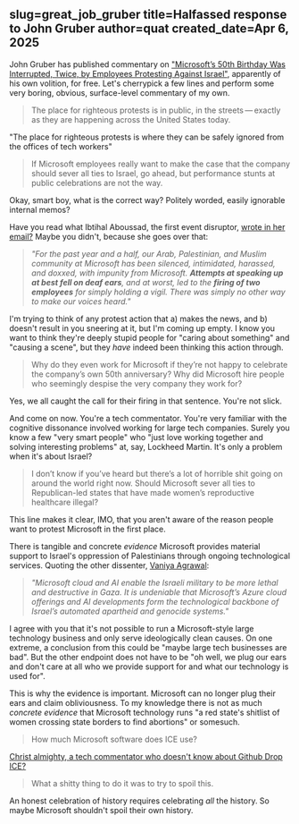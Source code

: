 slug=great_job_gruber
title=Halfassed response to John Gruber
author=quat
created_date=Apr 6, 2025
---
John Gruber has published commentary on ["Microsoft’s 50th Birthday Was Interrupted, Twice, by Employees Protesting Against Israel"](https://daringfireball.net/linked/2025/04/05/microsoft-50-employee-protests), apparently of his own volition, for free. Let's cherrypick a few lines and perform some very boring, obvious, surface-level commentary of my own.

> The place for righteous protests is in public, in the streets — exactly as they are happening across the United States today.

"The place for righteous protests is where they can be safely ignored from the offices of tech workers"

> If Microsoft employees really want to make the case that the company should sever all ties to Israel, go ahead, but performance stunts at public celebrations are not the way.

Okay, smart boy, what is the correct way? Politely worded, easily ignorable internal memos?

Have you read what Ibtihal Aboussad, the first event disruptor, [wrote in her email?](https://www.theverge.com/news/643670/microsoft-employee-protest-50th-annivesary-ai) Maybe you didn't, because she goes over that:

> *"For the past year and a half, our Arab, Palestinian, and Muslim community at Microsoft has been silenced, intimidated, harassed, and doxxed, with impunity from Microsoft. **Attempts at speaking up at best fell on deaf ears**, and at worst, led to the **firing of two employees** for simply holding a vigil. There was simply no other way to make our voices heard."*

I'm trying to think of any protest action that a) makes the news, and b) doesn't result in you sneering at it, but I'm coming up empty. I know you want to think they're deeply stupid people for "caring about something" and "causing a scene", but they *have* indeed been thinking this action through.

> Why do they even work for Microsoft if they’re not happy to celebrate the company’s own 50th anniversary? Why did Microsoft hire people who seemingly despise the very company they work for?

Yes, we all caught the call for their firing in that sentence. You're not slick.

And come on now. You're a tech commentator. You're very familiar with the cognitive dissonance involved working for large tech companies. Surely you know a few "very smart people" who "just love working together and solving interesting problems" at, say, Lockheed Martin. It's only a problem when it's about Israel?

> I don’t know if you’ve heard but there’s a lot of horrible shit going on around the world right now. Should Microsoft sever all ties to Republican-led states that have made women’s reproductive healthcare illegal?

This line makes it clear, IMO, that you aren't aware of the reason people want to protest Microsoft in the first place.

There is tangible and concrete *evidence* Microsoft provides material support to Israel's oppression of Palestinians through ongoing technological services. Quoting the other dissenter, [Vaniya Agrawal](https://www.theverge.com/news/643777/microsoft-bill-gates-steve-ballmer-satya-nadella-employee-protestor):

> *"Microsoft cloud and AI enable the Israeli military to be more lethal and destructive in Gaza. It is undeniable that Microsoft’s Azure cloud offerings and AI developments form the technological backbone of Israel’s automated apartheid and genocide systems."*

I agree with you that it's not possible to run a Microsoft-style large technology business and only serve ideologically clean causes. On one extreme, a conclusion from this could be "maybe large tech businesses are bad". But the other endpoint does not have to be "oh well, we plug our ears and don't care at all who we provide support for and what our technology is used for".

This is why the evidence is important. Microsoft can no longer plug their ears and claim obliviousness. To my knowledge there is not as much *concrete evidence* that Microsoft technology runs "a red state's shitlist of women crossing state borders to find abortions" or somesuch.

> How much Microsoft software does ICE use?

[Christ almighty, a tech commentator who doesn't know about Github Drop ICE?](https://www.latimes.com/business/technology/story/2019-10-31/github-ice-contract-defense)

> What a shitty thing to do it was to try to spoil this.

An honest celebration of history requires celebrating *all* the history. So maybe Microsoft shouldn't spoil their own history.

